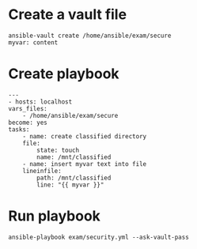 # Create a vault file

    ansible-vault create /home/ansible/exam/secure
    myvar: content

# Create playbook

    --- 
    - hosts: localhost
    vars_files:
        - /home/ansible/exam/secure
    become: yes
    tasks:
        - name: create classified directory
        file:
            state: touch
            name: /mnt/classified
        - name: insert myvar text into file
        lineinfile:
            path: /mnt/classified
            line: "{{ myvar }}"

# Run playbook

    ansible-playbook exam/security.yml --ask-vault-pass